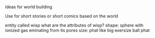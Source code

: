 ideas for world building

Use for short stories or short comics based on the world

entity called wisp
	what are the attributes of wisp?
		shape:
			sphere with ionized gas eminating from its pores
		size:
			phat
			like big exersize ball phat
